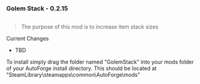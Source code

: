 ### Golem Stack - 0.2.15

 <img src="https://i.imgur.com/a51FUag.png" title="" alt="" width="">

<br>

> The purpose of this mod is to increase item stack sizes

Current Changes

- TBD

To install simply drag the folder named "GolemStack" into your mods folder of your AutoForge install directory. This should be located at "SteamLibrary\steamapps\common\AutoForge\mods"

